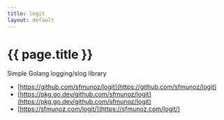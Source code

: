```yaml
---
title: logit
layout: default
---
```


# {{ page.title }}

Simple Golang logging/slog library

- [https://github.com/sfmunoz/logit](https://github.com/sfmunoz/logit)
- [https://pkg.go.dev/github.com/sfmunoz/logit](https://pkg.go.dev/github.com/sfmunoz/logit)
- [https://sfmunoz.com/logit/](https://sfmunoz.com/logit/)
